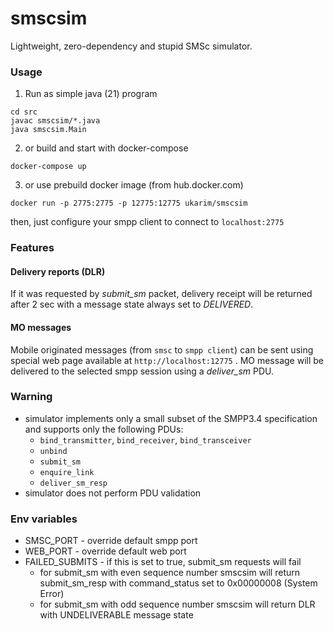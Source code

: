 # smscsim

Lightweight, zero-dependency and stupid SMSc simulator.

### Usage

1) Run as simple java (21) program

```
cd src
javac smscsim/*.java
java smscsim.Main
```

2) or build and start with docker-compose

```
docker-compose up
```

3) or use prebuild docker image (from hub.docker.com)

```
docker run -p 2775:2775 -p 12775:12775 ukarim/smscsim
```

then, just configure your smpp client to connect to `localhost:2775`

### Features

#### Delivery reports (DLR)

If it was requested by _submit_sm_ packet, delivery receipt will be returned
after 2 sec with a message state always set to _DELIVERED_.

#### MO messages

Mobile originated messages (from `smsc` to `smpp client`) can be sent using
special web page available at `http://localhost:12775` . MO message will be
delivered to the selected smpp session using a _deliver_sm_ PDU.

### Warning

* simulator implements only a small subset of the SMPP3.4 specification and supports only the following PDUs:
  - `bind_transmitter`, `bind_receiver`, `bind_transceiver`
  - `unbind`
  - `submit_sm`
  - `enquire_link`
  - `deliver_sm_resp`
* simulator does not perform PDU validation

### Env variables

* SMSC_PORT - override default smpp port
* WEB_PORT - override default web port
* FAILED_SUBMITS - if this is set to true, submit_sm requests will fail
  - for submit_sm with even sequence number smscsim will return submit_sm_resp with command_status set to 0x00000008 (System Error)
  - for submit_sm with odd sequence number smscsim will return DLR with UNDELIVERABLE message state
